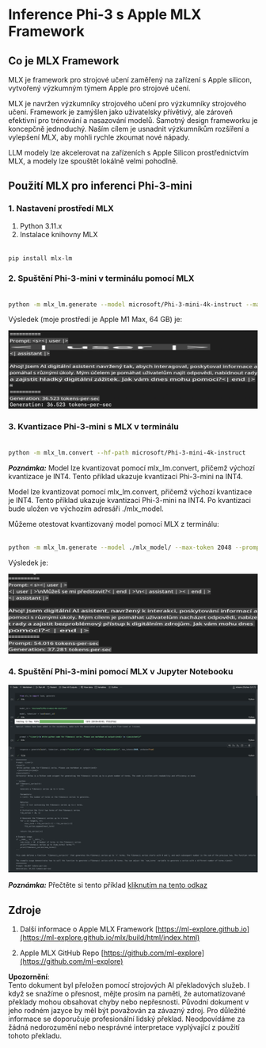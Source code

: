 # **Inference Phi-3 s Apple MLX Framework**

## **Co je MLX Framework**

MLX je framework pro strojové učení zaměřený na zařízení s Apple silicon, vytvořený výzkumným týmem Apple pro strojové učení.

MLX je navržen výzkumníky strojového učení pro výzkumníky strojového učení. Framework je zamýšlen jako uživatelsky přívětivý, ale zároveň efektivní pro trénování a nasazování modelů. Samotný design frameworku je koncepčně jednoduchý. Naším cílem je usnadnit výzkumníkům rozšíření a vylepšení MLX, aby mohli rychle zkoumat nové nápady.

LLM modely lze akcelerovat na zařízeních s Apple Silicon prostřednictvím MLX, a modely lze spouštět lokálně velmi pohodlně.

## **Použití MLX pro inferenci Phi-3-mini**

### **1. Nastavení prostředí MLX**

1. Python 3.11.x  
2. Instalace knihovny MLX  

```bash

pip install mlx-lm

```

### **2. Spuštění Phi-3-mini v terminálu pomocí MLX**

```bash

python -m mlx_lm.generate --model microsoft/Phi-3-mini-4k-instruct --max-token 2048 --prompt  "<|user|>\nCan you introduce yourself<|end|>\n<|assistant|>"

```

Výsledek (moje prostředí je Apple M1 Max, 64 GB) je:

![Terminal](../../../../../translated_images/01.0d0f100b646a4e4c4f1cd36c1a05727cd27f1e696ed642c06cf6e2c9bbf425a4.cs.png)

### **3. Kvantizace Phi-3-mini s MLX v terminálu**

```bash

python -m mlx_lm.convert --hf-path microsoft/Phi-3-mini-4k-instruct

```

***Poznámka:*** Model lze kvantizovat pomocí mlx_lm.convert, přičemž výchozí kvantizace je INT4. Tento příklad ukazuje kvantizaci Phi-3-mini na INT4.

Model lze kvantizovat pomocí mlx_lm.convert, přičemž výchozí kvantizace je INT4. Tento příklad ukazuje kvantizaci Phi-3-mini na INT4. Po kvantizaci bude uložen ve výchozím adresáři ./mlx_model.

Můžeme otestovat kvantizovaný model pomocí MLX z terminálu:

```bash

python -m mlx_lm.generate --model ./mlx_model/ --max-token 2048 --prompt  "<|user|>\nCan you introduce yourself<|end|>\n<|assistant|>"

```

Výsledek je:

![INT4](../../../../../translated_images/02.04e0be1f18a90a58ad47e0c9d9084ac94d0f1a8c02fa707d04dd2dfc7e9117c6.cs.png)

### **4. Spuštění Phi-3-mini pomocí MLX v Jupyter Notebooku**

![Notebook](../../../../../translated_images/03.0cf0092fe143357656bb5a7bc6427c41d8528d772d38a82d0b2693e2a3eeb16e.cs.png)

***Poznámka:*** Přečtěte si tento příklad [kliknutím na tento odkaz](../../../../../code/03.Inference/MLX/MLX_DEMO.ipynb)

## **Zdroje**

1. Další informace o Apple MLX Framework [https://ml-explore.github.io](https://ml-explore.github.io/mlx/build/html/index.html)

2. Apple MLX GitHub Repo [https://github.com/ml-explore](https://github.com/ml-explore)

**Upozornění**:  
Tento dokument byl přeložen pomocí strojových AI překladových služeb. I když se snažíme o přesnost, mějte prosím na paměti, že automatizované překlady mohou obsahovat chyby nebo nepřesnosti. Původní dokument v jeho rodném jazyce by měl být považován za závazný zdroj. Pro důležité informace se doporučuje profesionální lidský překlad. Neodpovídáme za žádná nedorozumění nebo nesprávné interpretace vyplývající z použití tohoto překladu.